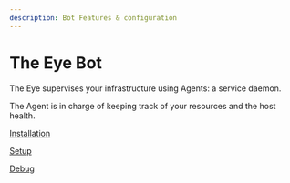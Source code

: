 ```yaml
---
description: Bot Features & configuration
---
```


# The Eye Bot

The Eye supervises your infrastructure using Agents: a service daemon.

The Agent is in charge of keeping track of your resources and the host health.

[Installation](installation.md)

[Setup](setup.md)

[Debug](debug.md)

